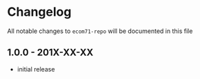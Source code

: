 # Changelog

All notable changes to `ecom71-repo` will be documented in this file

## 1.0.0 - 201X-XX-XX

- initial release

